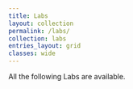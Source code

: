 ```yaml
---
title: Labs
layout: collection
permalink: /labs/
collection: labs
entries_layout: grid
classes: wide
---
```


All the following Labs are available.
